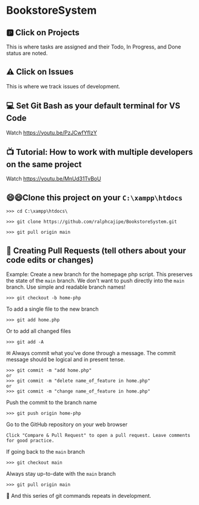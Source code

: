# BookstoreSystem

## 🅿 Click on Projects 
This is where tasks are assigned and their Todo, In Progress, and Done status are noted.

## ⚠ Click on Issues
This is where we track issues of development.

## 💻 Set Git Bash as your default terminal for VS Code
Watch https://youtu.be/PzJCwfYfIzY

## 📺 Tutorial: How to work with multiple developers on the same project 
Watch https://youtu.be/MnUd31TvBoU

## 😄😄Clone this project on your ```C:\xampp\htdocs```
```
>>> cd C:\xampp\htdocs\

>>> git clone https://github.com/ralphcajipe/BookstoreSystem.git

>>> git pull origin main
```

## 📢 Creating Pull Requests (tell others about your code edits or changes)
Example: Create a new branch for the homepage php script. This preserves the state of the ```main``` branch. We don't want to push directly into the ```main``` branch.
Use simple and readable branch names!
```
>>> git checkout -b home-php
```

To add a single file to the new branch
```
>>> git add home.php
```

Or to add all changed files
```
>>> git add -A
```

✉ Always commit what you've done through a message.
The commit message should be logical and in present tense.
```
>>> git commit -m "add home.php"
or
>>> git commit -m "delete name_of_feature in home.php"
or
>>> git commit -m "change name_of_feature in home.php"
```

Push the commit to the branch name
```
>>> git push origin home-php
```

Go to the GitHub repository on your web browser
```
Click "Compare & Pull Request" to open a pull request. Leave comments for good practice.
```

If going back to the ```main``` branch
```
>>> git checkout main
```

Always stay up-to-date with the ```main``` branch
```
>>> git pull origin main
```

🔁 And this series of git commands repeats in development.
